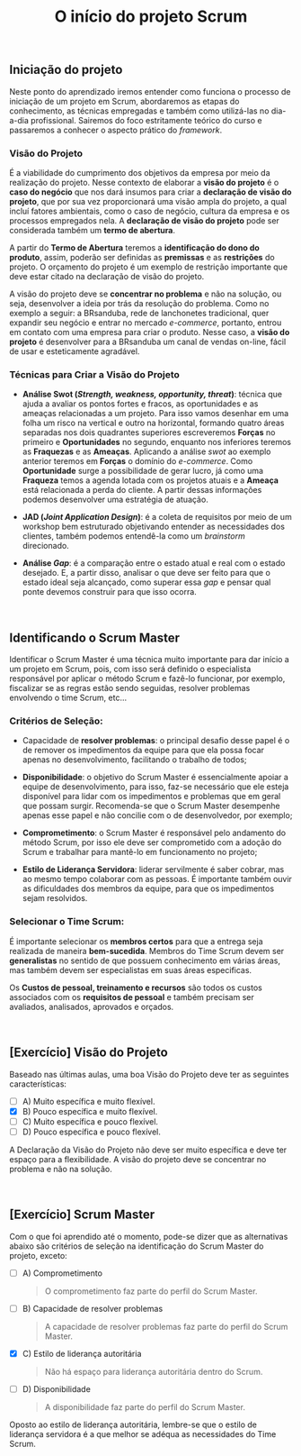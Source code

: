 <div align="center">

# O início do projeto Scrum

</div>

<br>

## Iniciação do projeto

Neste ponto do aprendizado iremos entender como funciona o processo de iniciação de um projeto em Scrum, abordaremos as etapas do conhecimento, as técnicas empregadas e também como utilizá-las no dia-a-dia profissional. Sairemos do foco estritamente teórico do curso e passaremos a conhecer o aspecto prático do *framework*. 

### Visão do Projeto

É a viabilidade do cumprimento dos objetivos da empresa por meio da realização do projeto. Nesse contexto de elaborar a **visão do projeto** é o **caso do negócio** que nos dará insumos para criar a **declaração de visão do projeto**, que por sua vez proporcionará uma visão ampla do projeto, a qual incluí fatores ambientais, como o caso de negócio, cultura da empresa e os processos empregados nela. A **declaração de visão do projeto** pode ser considerada também um **termo de abertura**.

A partir do **Termo de Abertura** teremos a **identificação do dono do produto**, assim, poderão ser definidas as **premissas** e as **restrições** do projeto. O orçamento do projeto é um exemplo de restrição importante que deve estar citado na declaração de visão do projeto.

A visão do projeto deve se **concentrar no problema** e não na solução, ou seja, desenvolver a ideia por trás da resolução do problema. Como no exemplo a seguir: a 
 BRsanduba, rede de lanchonetes tradicional, quer expandir seu negócio e entrar no mercado *e-commerce*, portanto, entrou em contato com uma empresa para criar o produto. Nesse caso, a **visão do projeto** é desenvolver para a BRsanduba um canal de vendas on-line, fácil de usar e esteticamente agradável.

### Técnicas para Criar a Visão do Projeto

- **Análise Swot (*Strength, weakness, opportunity, threat*)**: técnica que ajuda a avaliar os pontos fortes e fracos, as oportunidades e as ameaças relacionadas a um projeto. Para isso vamos desenhar em uma folha um risco na vertical e outro na horizontal, formando quatro áreas separadas nos dois quadrantes superiores escreveremos **Forças** no primeiro e **Oportunidades** no segundo, enquanto nos inferiores teremos as **Fraquezas** e as **Ameaças**. Aplicando a análise *swot* ao exemplo anterior teremos em **Forças** o domínio do *e-commerce*. Como **Oportunidade** surge a possibilidade de gerar lucro, já como uma **Fraqueza** temos a agenda lotada com os projetos atuais e a **Ameaça** está relacionada a perda do cliente. A partir dessas informações podemos desenvolver uma estratégia de atuação.

- **JAD (*Joint Application Design*)**: é a coleta de requisitos por meio de um workshop bem estruturado objetivando entender as necessidades dos clientes, também podemos entendê-la como um *brainstorm* direcionado.

- **Análise *Gap***: é a comparação entre o estado atual e real com o estado desejado. E, a partir disso, analisar o que deve ser feito para que o estado ideal seja alcançado, como superar essa *gap* e pensar qual ponte devemos construir para que isso ocorra.

<br>

## Identificando o Scrum Master

Identificar o Scrum Master é uma técnica muito importante para dar início a um projeto em Scrum, pois, com isso será definido o especialista responsável por aplicar o método Scrum e fazê-lo funcionar, por exemplo, fiscalizar se as regras estão sendo seguidas, resolver problemas envolvendo o time Scrum, etc...

### Critérios de Seleção:

- Capacidade de **resolver problemas**: o principal desafio desse papel é o de remover os impedimentos da equipe para que ela possa focar apenas no desenvolvimento, facilitando o trabalho de todos;

- **Disponibilidade**: o objetivo do Scrum Master é essencialmente apoiar a equipe de desenvolvimento, para isso, faz-se necessário que ele esteja disponível para lidar com os impedimentos e problemas que em geral que possam surgir. Recomenda-se que o Scrum Master desempenhe apenas esse papel e não concilie com o de desenvolvedor, por exemplo;

- **Comprometimento**: o Scrum Master é responsável pelo andamento do método Scrum, por isso ele deve ser comprometido com a adoção do Scrum e trabalhar para mantê-lo em funcionamento no projeto;

- **Estilo de Liderança Servidora**: liderar servilmente é saber cobrar, mas ao mesmo tempo colaborar com as pessoas. É importante também ouvir as dificuldades dos membros da equipe, para que os impedimentos sejam resolvidos.

### Selecionar o Time Scrum:

É importante selecionar os **membros certos** para que a  entrega seja realizada de maneira **bem-sucedida**. Membros do Time Scrum devem ser **generalistas** no sentido de que possuem conhecimento em várias áreas, mas também devem ser especialistas em suas áreas especificas.

Os **Custos de pessoal, treinamento e recursos** são todos os custos associados com os **requisitos de pessoal** e também precisam ser avaliados, analisados, aprovados e orçados.

<br>

## [Exercício] Visão do Projeto

Baseado nas últimas aulas, uma boa Visão do Projeto deve ter as seguintes características:

- [ ] A) Muito específica e muito flexível.
- [x] B) Pouco específica e muito flexível.
- [ ] C) Muito específica e pouco flexível.
- [ ] D) Pouco específica e pouco flexível.

A Declaração da Visão do Projeto não deve ser muito específica e deve ter espaço para a flexibilidade. A visão do projeto deve se concentrar no problema e não na solução.

<br>

## [Exercício] Scrum Master

Com o que foi aprendido até o momento, pode-se dizer que as alternativas abaixo são critérios de seleção na identificação do Scrum Master do projeto, exceto:

- [ ] A) Comprometimento
  > O comprometimento faz parte do perfil do Scrum Master.
- [ ] B) Capacidade de resolver problemas
  > A capacidade de resolver problemas faz parte do perfil do Scrum Master.
- [x] C) Estilo de liderança autoritária
  > Não há espaço para liderança autoritária dentro do Scrum.
- [ ] D) Disponibilidade
  > A disponibilidade faz parte do perfil do Scrum Master.

Oposto ao estilo de liderança autoritária, lembre-se que o estilo de liderança servidora é a que melhor se adéqua as necessidades do Time Scrum.